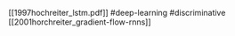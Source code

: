 [[1997hochreiter_lstm.pdf]]
#deep-learning #discriminative
[[2001horchreiter_gradient-flow-rnns]]


